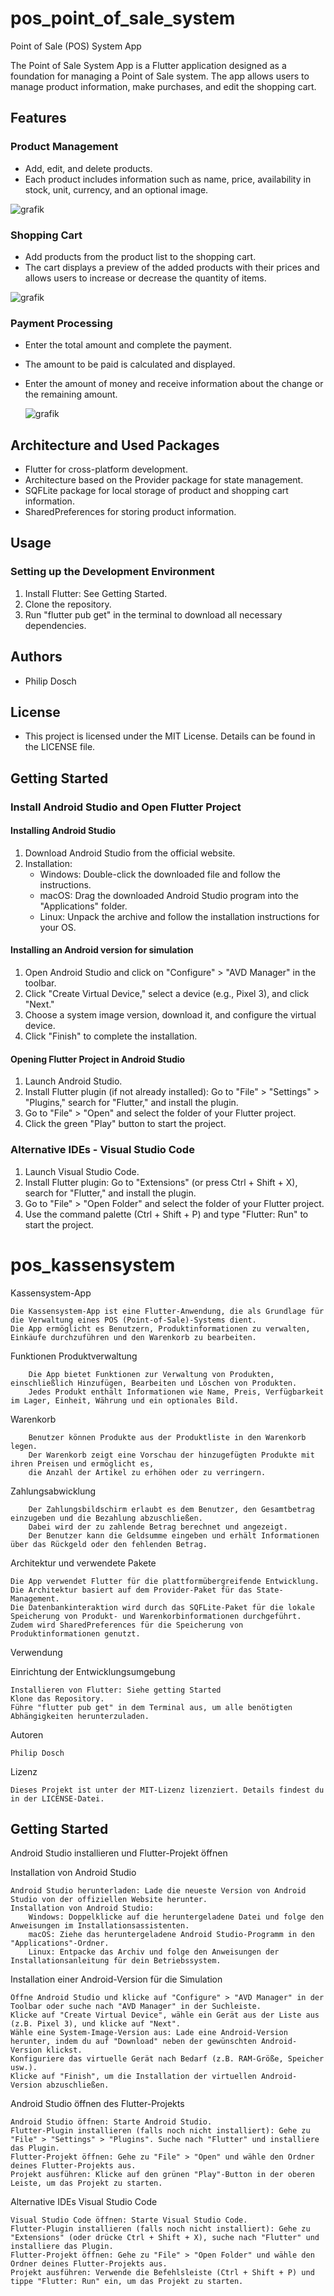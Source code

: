 
# pos_point_of_sale_system

Point of Sale (POS) System App

The Point of Sale System App is a Flutter application designed as a foundation for managing a Point of Sale system. The app allows users to manage product information, make purchases, and edit the shopping cart.

## Features
### Product Management
- Add, edit, and delete products.
- Each product includes information such as name, price, availability in stock, unit, currency, and an optional image.

![grafik](https://github.com/derDosch/POS_Kassensystem/assets/126384486/62f3a878-6301-442a-bd2c-4fb49bba95e9)


### Shopping Cart
- Add products from the product list to the shopping cart.
- The cart displays a preview of the added products with their prices and allows users to increase or decrease the quantity of items.

![grafik](https://github.com/derDosch/POS_Kassensystem/assets/126384486/2ccea3d4-0bd2-4ca7-9b4c-293b87a46c85)


### Payment Processing
- Enter the total amount and complete the payment.
- The amount to be paid is calculated and displayed.
- Enter the amount of money and receive information about the change or the remaining amount.

  ![grafik](https://github.com/derDosch/POS_Kassensystem/assets/126384486/6115b88c-7492-4721-8dd3-46853cb27521)


## Architecture and Used Packages
- Flutter for cross-platform development.
- Architecture based on the Provider package for state management.
- SQFLite package for local storage of product and shopping cart information.
- SharedPreferences for storing product information.

## Usage
### Setting up the Development Environment
1. Install Flutter: See Getting Started.
2. Clone the repository.
3. Run "flutter pub get" in the terminal to download all necessary dependencies.

## Authors
- Philip Dosch

## License
- This project is licensed under the MIT License. Details can be found in the LICENSE file.

## Getting Started
### Install Android Studio and Open Flutter Project

#### Installing Android Studio
1. Download Android Studio from the official website.
2. Installation:
   - Windows: Double-click the downloaded file and follow the instructions.
   - macOS: Drag the downloaded Android Studio program into the "Applications" folder.
   - Linux: Unpack the archive and follow the installation instructions for your OS.

#### Installing an Android version for simulation
1. Open Android Studio and click on "Configure" > "AVD Manager" in the toolbar.
2. Click "Create Virtual Device," select a device (e.g., Pixel 3), and click "Next."
3. Choose a system image version, download it, and configure the virtual device.
4. Click "Finish" to complete the installation.

#### Opening Flutter Project in Android Studio
1. Launch Android Studio.
2. Install Flutter plugin (if not already installed): Go to "File" > "Settings" > "Plugins," search for "Flutter," and install the plugin.
3. Go to "File" > "Open" and select the folder of your Flutter project.
4. Click the green "Play" button to start the project.

### Alternative IDEs - Visual Studio Code
1. Launch Visual Studio Code.
2. Install Flutter plugin: Go to "Extensions" (or press Ctrl + Shift + X), search for "Flutter," and install the plugin.
3. Go to "File" > "Open Folder" and select the folder of your Flutter project.
4. Use the command palette (Ctrl + Shift + P) and type "Flutter: Run" to start the project.









# pos_kassensystem

Kassensystem-App

    Die Kassensystem-App ist eine Flutter-Anwendung, die als Grundlage für die Verwaltung eines POS (Point-of-Sale)-Systems dient. 
    Die App ermöglicht es Benutzern, Produktinformationen zu verwalten, Einkäufe durchzuführen und den Warenkorb zu bearbeiten.

Funktionen
    Produktverwaltung

        Die App bietet Funktionen zur Verwaltung von Produkten, einschließlich Hinzufügen, Bearbeiten und Löschen von Produkten. 
        Jedes Produkt enthält Informationen wie Name, Preis, Verfügbarkeit im Lager, Einheit, Währung und ein optionales Bild. 

   Warenkorb

        Benutzer können Produkte aus der Produktliste in den Warenkorb legen. 
        Der Warenkorb zeigt eine Vorschau der hinzugefügten Produkte mit ihren Preisen und ermöglicht es, 
        die Anzahl der Artikel zu erhöhen oder zu verringern.

   Zahlungsabwicklung

        Der Zahlungsbildschirm erlaubt es dem Benutzer, den Gesamtbetrag einzugeben und die Bezahlung abzuschließen. 
        Dabei wird der zu zahlende Betrag berechnet und angezeigt. 
        Der Benutzer kann die Geldsumme eingeben und erhält Informationen über das Rückgeld oder den fehlenden Betrag.

Architektur und verwendete Pakete

    Die App verwendet Flutter für die plattformübergreifende Entwicklung. 
    Die Architektur basiert auf dem Provider-Paket für das State-Management. 
    Die Datenbankinteraktion wird durch das SQFLite-Paket für die lokale Speicherung von Produkt- und Warenkorbinformationen durchgeführt.
    Zudem wird SharedPreferences für die Speicherung von Produktinformationen genutzt.
   
   Verwendung

Einrichtung der Entwicklungsumgebung

    Installieren von Flutter: Siehe getting Started
    Klone das Repository.
    Führe "flutter pub get" in dem Terminal aus, um alle benötigten Abhängigkeiten herunterzuladen.

Autoren

    Philip Dosch

Lizenz

    Dieses Projekt ist unter der MIT-Lizenz lizenziert. Details findest du in der LICENSE-Datei.

## Getting Started

Android Studio installieren und Flutter-Projekt öffnen


Installation von Android Studio

    Android Studio herunterladen: Lade die neueste Version von Android Studio von der offiziellen Website herunter.
    Installation von Android Studio:
        Windows: Doppelklicke auf die heruntergeladene Datei und folge den Anweisungen im Installationsassistenten.
        macOS: Ziehe das heruntergeladene Android Studio-Programm in den "Applications"-Ordner.
        Linux: Entpacke das Archiv und folge den Anweisungen der Installationsanleitung für dein Betriebssystem.

Installation einer Android-Version für die Simulation

    Öffne Android Studio und klicke auf "Configure" > "AVD Manager" in der Toolbar oder suche nach "AVD Manager" in der Suchleiste.
    Klicke auf "Create Virtual Device", wähle ein Gerät aus der Liste aus (z.B. Pixel 3), und klicke auf "Next".
    Wähle eine System-Image-Version aus: Lade eine Android-Version herunter, indem du auf "Download" neben der gewünschten Android-Version klickst.
    Konfiguriere das virtuelle Gerät nach Bedarf (z.B. RAM-Größe, Speicher usw.).
    Klicke auf "Finish", um die Installation der virtuellen Android-Version abzuschließen.

Android Studio öffnen des Flutter-Projekts

    Android Studio öffnen: Starte Android Studio.
    Flutter-Plugin installieren (falls noch nicht installiert): Gehe zu "File" > "Settings" > "Plugins". Suche nach "Flutter" und installiere das Plugin.
    Flutter-Projekt öffnen: Gehe zu "File" > "Open" und wähle den Ordner deines Flutter-Projekts aus.
    Projekt ausführen: Klicke auf den grünen "Play"-Button in der oberen Leiste, um das Projekt zu starten.

Alternative IDEs
Visual Studio Code

    Visual Studio Code öffnen: Starte Visual Studio Code.
    Flutter-Plugin installieren (falls noch nicht installiert): Gehe zu "Extensions" (oder drücke Ctrl + Shift + X), suche nach "Flutter" und installiere das Plugin.
    Flutter-Projekt öffnen: Gehe zu "File" > "Open Folder" und wähle den Ordner deines Flutter-Projekts aus.
    Projekt ausführen: Verwende die Befehlsleiste (Ctrl + Shift + P) und tippe "Flutter: Run" ein, um das Projekt zu starten.


